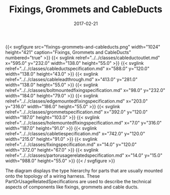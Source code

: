 ﻿---
title: Fixings, Grommets and CableDucts
toc: false
type: specs
layout: diagram
date: "2017-02-21"
draft: false
specification: VEC
version: 1.1.3
documentType: "Recommendation"
elementType: Diagram
classes:
  - CableDuctOutlet
  - CableDuctSpecification
  - CableLeadThrough
  - BoltMountedFixingSpecification
  - EdgeMountedFixingSpecification
  - GrommetSpecification
  - HoleMountedFixingSpecification
  - CableTieSpecification
  - FixingSpecification
  - PartOrUsageRelatedSpecification
menu:
  VEC-1.1.3:    
    parent: description-of-components
    identifier: description-of-components/fixings-grommets-and-cableducts
    weight: 1003015 

# Prev/next pager order (if `docs_section_pager` enabled in `params.toml`)
weight: 1003015
---
{{< svgfigure src="fixings-grommets-and-cableducts.png" width="1024" height="421" caption="Fixings, Grommets and CableDucts" numbered="true" >}}
  {{< svglink relref="../../classes/cableductoutlet.md" x="595.0" y="232.0" width="138.0" height="55.0" >}}
  {{< svglink relref="../../classes/cableductspecification.md" x="588.0" y="120.0" width="138.0" height="43.0" >}}
  {{< svglink relref="../../classes/cableleadthrough.md" x="413.0" y="281.0" width="138.0" height="55.0" >}}
  {{< svglink relref="../../classes/boltmountedfixingspecification.md" x="98.0" y="232.0" width="184.0" height="79.0" >}}
  {{< svglink relref="../../classes/edgemountedfixingspecification.md" x="203.0" y="316.0" width="186.0" height="55.0" >}}
  {{< svglink relref="../../classes/grommetspecification.md" x="392.0" y="120.0" width="187.0" height="103.0" >}}
  {{< svglink relref="../../classes/holemountedfixingspecification.md" x="7.0" y="316.0" width="187.0" height="91.0" >}}
  {{< svglink relref="../../classes/cabletiespecification.md" x="742.0" y="120.0" width="215.0" height="91.0" >}}
  {{< svglink relref="../../classes/fixingspecification.md" x="14.0" y="120.0" width="372.0" height="67.0" >}}
  {{< svglink relref="../../classes/partorusagerelatedspecification.md" x="14.0" y="15.0" width="988.0" height="55.0" >}}
{{< / svgfigure >}}
<p> The diagram displays the type hierarchy for parts that are usually mounted onto the topology of a wiring harness. These PartOrUsageRelatedSpecifications are used to describe the technical aspects of components like fixings, grommets and cable ducts.      </p>